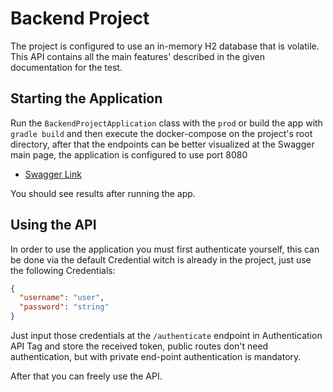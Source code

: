 # Backend Project

The project is configured to use an in-memory H2 database that is volatile. This API contains all the main features' 
described in the given documentation for the test.
## Starting the Application

Run the `BackendProjectApplication` class with the `prod` or build the app with `gradle build` and then execute
the docker-compose on the project's root directory, after that the endpoints can be better visualized at the Swagger main
page, the application is configured to use port 8080

* [Swagger Link](http://localhost:8080/app/swagger-ui/index.html)

You should see results after running the app.

## Using the API 

In order to use the application you must first authenticate yourself, this can be done via the default Credential witch is
already in the project, just use the following Credentials:
```json
{
  "username": "user",
  "password": "string"
}
```

Just input those credentials at the `/authenticate` endpoint in Authentication API Tag and store the received token, 
public routes don't need authentication, but with private end-point authentication is mandatory.

After that you can freely use the API.
